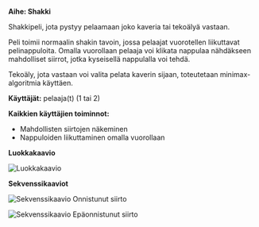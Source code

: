 **Aihe: Shakki**

Shakkipeli, jota pystyy pelaamaan joko kaveria tai tekoälyä vastaan.

Peli toimii normaalin shakin tavoin, jossa pelaajat vuorotellen liikuttavat pelinappuloita. Omalla vuorollaan pelaaja voi klikata nappulaa nähdäkseen mahdolliset siirrot, jotka kyseisellä nappulalla voi tehdä.

Tekoäly, jota vastaan voi valita pelata kaverin sijaan, toteutetaan minimax-algoritmia käyttäen.


**Käyttäjät:** pelaaja(t) (1 tai 2)

**Kaikkien käyttäjien toiminnot:**

* Mahdollisten siirtojen näkeminen
* Nappuloiden liikuttaminen omalla vuorollaan

**Luokkakaavio**

![Luokkakaavio](ClassDiagram.png)

**Sekvenssikaaviot**

![Sekvenssikaavio](OnnistunutSiirto.png)
Onnistunut siirto

![Sekvenssikaavio](EpäonnistunutSiirto.png)
Epäonnistunut siirto

